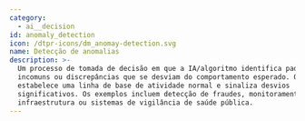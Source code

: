 ```yaml
---
category:
  - ai__decision
id: anomaly_detection
icon: /dtpr-icons/dm_anomay-detection.svg
name: Detecção de anomalias
description: >-
  Um processo de tomada de decisão em que a IA/algoritmo identifica padrões
  incomuns ou discrepâncias que se desviam do comportamento esperado. O sistema
  estabelece uma linha de base de atividade normal e sinaliza desvios
  significativos. Os exemplos incluem detecção de fraudes, monitoramento de
  infraestrutura ou sistemas de vigilância de saúde pública.
---
```


